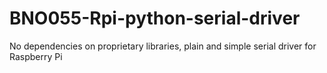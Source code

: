 # BNO055-Rpi-python-serial-driver
No dependencies on proprietary libraries, plain and simple serial driver for Raspberry Pi
